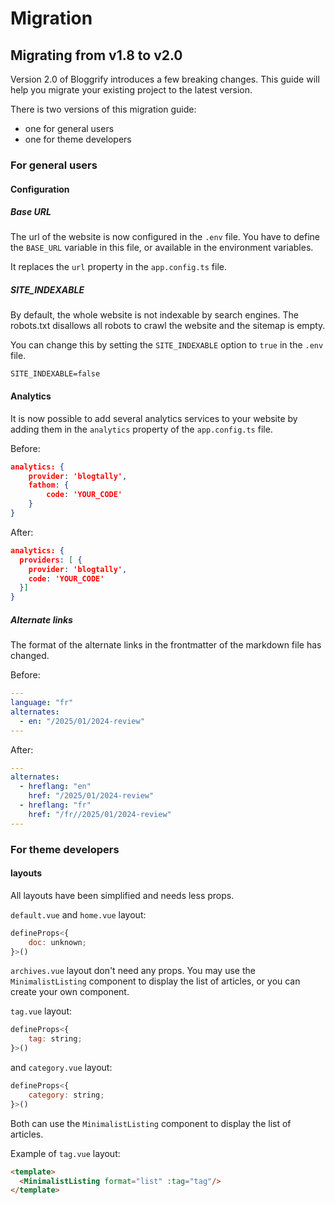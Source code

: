 # Migration

## Migrating from v1.8 to v2.0

Version 2.0 of Bloggrify introduces a few breaking changes. This guide will help you migrate your existing project to the latest version.

There is two versions of this migration guide:
- one for general users
- one for theme developers

### For general users

#### Configuration

##### Base URL

The url of the website is now configured in the `.env` file. You have to define the `BASE_URL` variable in this file, or available in the environment variables.

It replaces the `url` property in the `app.config.ts` file.

##### SITE_INDEXABLE

By default, the whole website is not indexable by search engines.
The robots.txt disallows all robots to crawl the website and the sitemap is empty.

You can change this by setting the `SITE_INDEXABLE` option to `true` in the `.env` file.

```env
SITE_INDEXABLE=false
```

#### Analytics

It is now possible to add several analytics services to your website by adding them in the `analytics` property of the `app.config.ts` file.

Before:
```json
analytics: {
    provider: 'blogtally',
    fathom: {
        code: 'YOUR_CODE'
    }
}

```

After:
```json
analytics: {
  providers: [ {
    provider: 'blogtally',
    code: 'YOUR_CODE'
  }]
}
```

##### Alternate links

The format of the alternate links in the frontmatter of the markdown file has changed. 

Before:
```yaml
---
language: "fr"
alternates:
  - en: "/2025/01/2024-review"
---
```

After:
```yaml
---
alternates:
  - hreflang: "en"
    href: "/2025/01/2024-review"
  - hreflang: "fr"
    href: "/fr//2025/01/2024-review"
---
```

### For theme developers

#### layouts

All layouts have been simplified and needs less props.

`default.vue` and `home.vue` layout:
```js
defineProps<{
    doc: unknown;
}>()
```

`archives.vue` layout don't need any props. You may use the `MinimalistListing` component to display the list of articles, or you can create your own component.

`tag.vue` layout:
```js
defineProps<{
    tag: string;
}>()
```
and `category.vue` layout:
```js
defineProps<{
    category: string;
}>()
```

Both can use the `MinimalistListing` component to display the list of articles.

Example of `tag.vue` layout:
```html
<template>
  <MinimalistListing format="list" :tag="tag"/>
</template>
```


